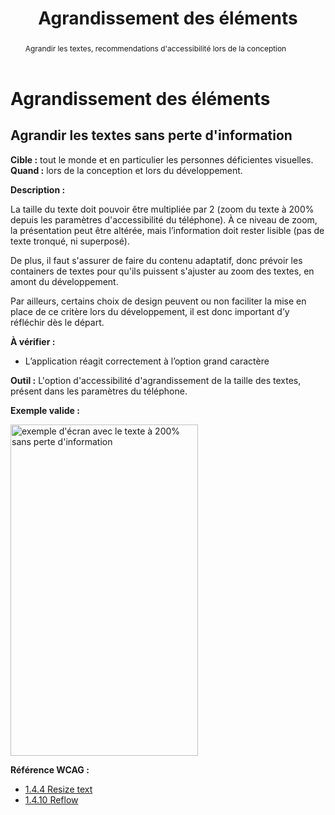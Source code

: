﻿---
title: "Agrandissement des éléments"
abstract: "Agrandir les textes, recommendations d'accessibilité lors de la conception"
---

# Agrandissement des éléments

## Agrandir les textes sans perte d'information

**Cible&nbsp;:** tout le monde et en particulier les personnes déficientes visuelles.  
**Quand&nbsp;:** lors de la conception et lors du développement.

**Description&nbsp;:** 

La taille du texte doit pouvoir être multipliée par 2 (zoom du texte à 200% depuis les paramètres d'accessibilité du téléphone). À ce niveau de zoom, la présentation peut être altérée, mais l’information doit rester lisible (pas de texte tronqué, ni superposé).

De plus, il faut s'assurer de faire du contenu adaptatif, donc prévoir les containers de textes pour qu'ils puissent s'ajuster au zoom des textes, en amont du développement.

Par ailleurs, certains choix de design peuvent ou non faciliter la mise en place de ce critère lors du développement, il est donc important d’y réfléchir dès le départ.

**À vérifier&nbsp;:**

- L’application réagit correctement à l’option grand caractère

**Outil&nbsp;:**
L'option d'accessibilité d'agrandissement de la taille des textes, présent dans les paramètres du téléphone.


**Exemple valide&nbsp;:**  

<img src="../../../images/agrandissement.jpg" alt="exemple d'écran avec le texte à 200% sans perte d'information" width="300" height="530">


**Référence <abbr>WCAG</abbr>&nbsp;:**  
- <a lang="en" href="https://www.w3.org/TR/WCAG21/#resize-text">1.4.4 Resize text</a>
- <a lang="en" href="https://www.w3.org/TR/WCAG21/#reflow">1.4.10 Reflow</a>

